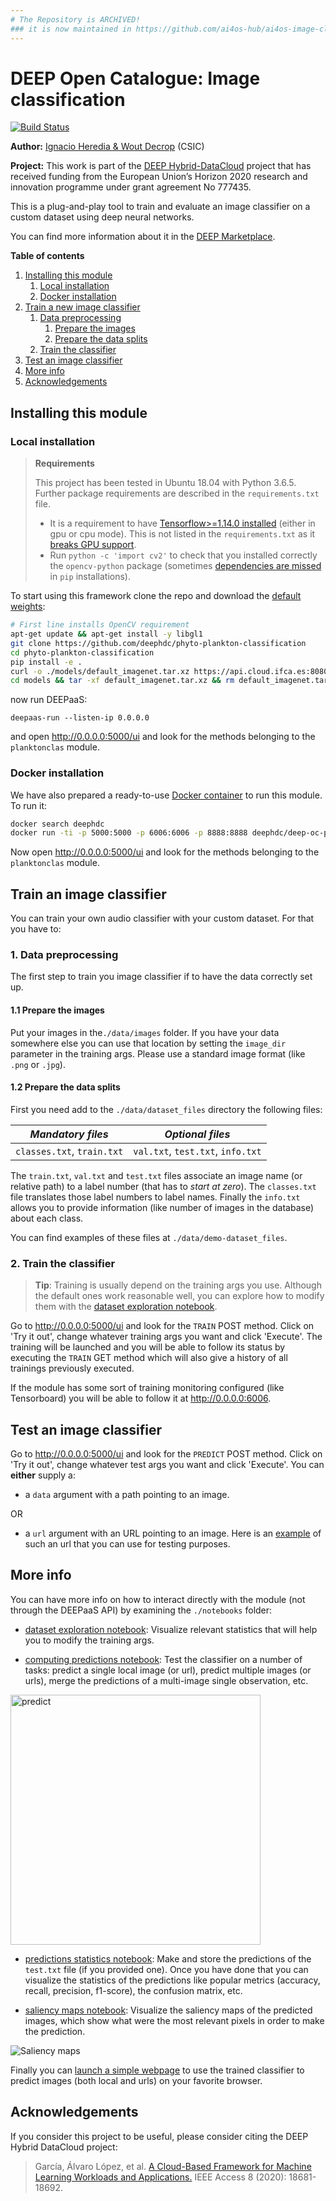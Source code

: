 ```yaml
---
# The Repository is ARCHIVED!
### it is now maintained in https://github.com/ai4os-hub/ai4os-image-classification-tf/
---
```


DEEP Open Catalogue: Image classification
=========================================

[![Build Status](https://jenkins.indigo-datacloud.eu/buildStatus/icon?job=Pipeline-as-code/DEEP-OC-org/phyto-plankton-classification/master)](https://jenkins.indigo-datacloud.eu/job/Pipeline-as-code/job/DEEP-OC-org/job/phyto-plankton-classification/job/master/)


**Author:** [Ignacio Heredia & Wout Decrop](https://github.com/IgnacioHeredia) (CSIC)

**Project:** This work is part of the [DEEP Hybrid-DataCloud](https://deep-hybrid-datacloud.eu/) project that has
received funding from the European Union’s Horizon 2020 research and innovation programme under grant agreement No 777435.

This is a plug-and-play tool to train and evaluate an image classifier on a custom dataset using deep neural networks.

You can find more information about it in the [DEEP Marketplace](https://marketplace.deep-hybrid-datacloud.eu/modules/deep-oc-phyto-plankton-classification.html).

**Table of contents**
1. [Installing this module](#installing-this-module)
    1. [Local installation](#local-installation)
    2. [Docker installation](#docker-installation)
2. [Train a new image classifier](#train-an-image-classifier)
    1. [Data preprocessing](#1-data-preprocessing)
        1. [Prepare the images](#11-prepare-the-images)
        2. [Prepare the data splits](#12-prepare-the-data-splits)
    2. [Train the classifier](#train-an-image-classifier)
3. [Test an image classifier](#test-an-image-classifier)
4. [More info](#more-info)
5. [Acknowledgements](#acknowledgments)

## Installing this module

### Local installation

> **Requirements**
>
> This project has been tested in Ubuntu 18.04 with Python 3.6.5. Further package requirements are described in the
> `requirements.txt` file.
> - It is a requirement to have [Tensorflow>=1.14.0 installed](https://www.tensorflow.org/install/pip) (either in gpu 
> or cpu mode). This is not listed in the `requirements.txt` as it [breaks GPU support](https://github.com/tensorflow/tensorflow/issues/7166). 
> - Run `python -c 'import cv2'` to check that you installed correctly the `opencv-python` package (sometimes
> [dependencies are missed](https://stackoverflow.com/questions/47113029/importerror-libsm-so-6-cannot-open-shared-object-file-no-such-file-or-directo) in `pip` installations).

To start using this framework clone the repo and download the [default weights](https://api.cloud.ifca.es:8080/swift/v1/imagenet-tf/default_imagenet.tar.xz):

```bash
# First line installs OpenCV requirement
apt-get update && apt-get install -y libgl1
git clone https://github.com/deephdc/phyto-plankton-classification
cd phyto-plankton-classification
pip install -e .
curl -o ./models/default_imagenet.tar.xz https://api.cloud.ifca.es:8080/swift/v1/imagenet-tf/default_imagenet.tar.xz
cd models && tar -xf default_imagenet.tar.xz && rm default_imagenet.tar.xz
```
now run DEEPaaS:
```
deepaas-run --listen-ip 0.0.0.0
```
and open http://0.0.0.0:5000/ui and look for the methods belonging to the `planktonclas` module.

### Docker installation

We have also prepared a ready-to-use [Docker container](https://github.com/deephdc/DEEP-OC-phyto-plankton-classification) to
run this module. To run it:

```bash
docker search deephdc
docker run -ti -p 5000:5000 -p 6006:6006 -p 8888:8888 deephdc/deep-oc-phyto-plankton-classification
```

Now open http://0.0.0.0:5000/ui and look for the methods belonging to the `planktonclas` module.


## Train an image classifier

You can train your own audio classifier with your custom dataset. For that you have to:

### 1. Data preprocessing

The first step to train you image classifier if to have the data correctly set up. 

#### 1.1 Prepare the images

Put your images in the`./data/images` folder. If you have your data somewhere else you can use that location by setting
 the `image_dir` parameter in the training args. 
Please use a standard image format (like `.png` or `.jpg`). 

#### 1.2 Prepare the data splits

First you need add to the `./data/dataset_files` directory the following files:

| *Mandatory files* | *Optional files*  | 
|:-----------------------:|:---------------------:|
|  `classes.txt`, `train.txt` |  `val.txt`, `test.txt`, `info.txt`|

The `train.txt`, `val.txt` and `test.txt` files associate an image name (or relative path) to a label number (that has
to *start at zero*).
The `classes.txt` file translates those label numbers to label names.
Finally the `info.txt` allows you to provide information (like number of images in the database) about each class. 

You can find examples of these files at  `./data/demo-dataset_files`.

### 2. Train the classifier

> **Tip**: Training is usually depend on the training args you use. Although the default ones work reasonable well,
> you can explore how to modify them with the [dataset exploration notebook](./notebooks/1.0-Dataset_exploration.ipynb).

Go to http://0.0.0.0:5000/ui and look for the ``TRAIN`` POST method. Click on 'Try it out', change whatever training args
you want and click 'Execute'. The training will be launched and you will be able to follow its status by executing the 
``TRAIN`` GET method which will also give a history of all trainings previously executed.

If the module has some sort of training monitoring configured (like Tensorboard) you will be able to follow it at 
http://0.0.0.0:6006.


## Test an image classifier

Go to http://0.0.0.0:5000/ui and look for the `PREDICT` POST method. Click on 'Try it out', change whatever test args
you want and click 'Execute'. You can **either** supply a:

* a `data` argument with a path pointing to an image.

OR
* a `url` argument with an URL pointing to an image.
  Here is an [example](https://file-examples.com/wp-content/uploads/2017/10/file_example_PNG_500kB.png) of such an url
  that you can use for testing purposes.


## More info

You can have more info on how to interact directly with the module (not through the DEEPaaS API) by examining the 
``./notebooks`` folder:

* [dataset exploration notebook](./notebooks/1.0-Dataset_exploration.ipynb):
  Visualize relevant statistics that will help you to modify the training args.

* [computing predictions notebook](./notebooks/3.0-Computing_predictions.ipynb):
  Test the classifier on a number of tasks: predict a single local image (or url), predict multiple images (or urls),
  merge the predictions of a multi-image single observation, etc.

<img src="./reports/figures/predict.png" alt="predict" width="400">

* [predictions statistics notebook](./notebooks/3.1-Prediction_statistics.ipynb):
  Make and store the predictions of the `test.txt` file (if you provided one). Once you have done that you can visualize
  the statistics of the predictions like popular metrics (accuracy, recall, precision, f1-score), the confusion matrix, etc.

* [saliency maps notebook](./notebooks/3.2-Saliency_maps.ipynb):
  Visualize the saliency maps of the predicted images, which show what were the most relevant pixels in order to make the prediction.

![Saliency maps](./reports/figures/demo-saliency.png)

Finally you can [launch a simple webpage](./planktonclas/webpage/README.md) to use the trained classifier to predict images (both local and urls) on your favorite browser.


## Acknowledgements

If you consider this project to be useful, please consider citing the DEEP Hybrid DataCloud project:

> García, Álvaro López, et al. [A Cloud-Based Framework for Machine Learning Workloads and Applications.](https://ieeexplore.ieee.org/abstract/document/8950411/authors) IEEE Access 8 (2020): 18681-18692. 
